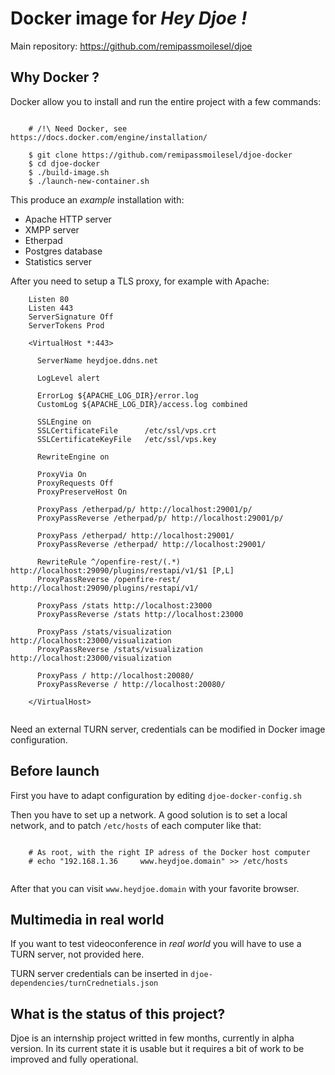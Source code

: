 # Docker image for *Hey Djoe !* 

Main repository: https://github.com/remipassmoilesel/djoe

## Why Docker ?

Docker allow you to install and run the entire project with a few commands:

```

    # /!\ Need Docker, see https://docs.docker.com/engine/installation/
    
    $ git clone https://github.com/remipassmoilesel/djoe-docker
    $ cd djoe-docker
    $ ./build-image.sh
    $ ./launch-new-container.sh

```

This produce an *example* installation with:

* Apache HTTP server
* XMPP server
* Etherpad 
* Postgres database
* Statistics server

After you need to setup a TLS proxy, for example with Apache:

```
    Listen 80
    Listen 443
    ServerSignature Off
    ServerTokens Prod
    
    <VirtualHost *:443>
    
      ServerName heydjoe.ddns.net
    
      LogLevel alert
    
      ErrorLog ${APACHE_LOG_DIR}/error.log
      CustomLog ${APACHE_LOG_DIR}/access.log combined
    
      SSLEngine on
      SSLCertificateFile      /etc/ssl/vps.crt
      SSLCertificateKeyFile   /etc/ssl/vps.key
    
      RewriteEngine on
    
      ProxyVia On
      ProxyRequests Off
      ProxyPreserveHost On
    
      ProxyPass /etherpad/p/ http://localhost:29001/p/
      ProxyPassReverse /etherpad/p/ http://localhost:29001/p/
    
      ProxyPass /etherpad/ http://localhost:29001/
      ProxyPassReverse /etherpad/ http://localhost:29001/
    
      RewriteRule ^/openfire-rest/(.*) http://localhost:29090/plugins/restapi/v1/$1 [P,L]
      ProxyPassReverse /openfire-rest/  http://localhost:29090/plugins/restapi/v1/
    
      ProxyPass /stats http://localhost:23000
      ProxyPassReverse /stats http://localhost:23000
    
      ProxyPass /stats/visualization http://localhost:23000/visualization
      ProxyPassReverse /stats/visualization http://localhost:23000/visualization
    
      ProxyPass / http://localhost:20080/
      ProxyPassReverse / http://localhost:20080/
    
    </VirtualHost>
    
```

Need an external TURN server, credentials can be modified in Docker image configuration.

## Before launch

First you have to adapt configuration by editing `djoe-docker-config.sh`

Then you have to set up a network. A good solution is to set a local network, and to patch `/etc/hosts` of each computer like that:
 
```

    # As root, with the right IP adress of the Docker host computer
    # echo "192.168.1.36     www.heydjoe.domain" >> /etc/hosts
    
```

After that you can visit `www.heydjoe.domain` with your favorite browser.

## Multimedia in real world

If you want to test videoconference in *real world* you will have to use a TURN server, not provided here. 

TURN server credentials can be inserted in `djoe-dependencies/turnCrednetials.json`

## What is the status of this project?

Djoe is an internship project writted in few months, currently in alpha version. In its current state it is usable but it 
requires a bit of work to be improved and fully operational. 
